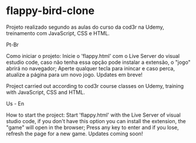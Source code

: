 # flappy-bird-clone
Projeto realizado segundo as aulas do curso da cod3r na Udemy, treinamento com JavaScript, CSS e HTML.


Pt-Br

Como iniciar o projeto:
Inicie o 'flappy.html' com o Live Server do visual estudio code, caso não tenha essa opção pode instalar a extensão, o "jogo" abrirá no navegador;
Aperte qualquer tecla para inincar e caso perca, atualize a página para um novo jogo.
Updates em breve!




Project carried out according to cod3r course classes on Udemy, training with JavaScript, CSS and HTML.


Us - En

How to start the project:
Start 'flappy.html' with the Live Server of visual studio code, if you don't have this option you can install the extension, the "game" will open in the browser;
Press any key to enter and if you lose, refresh the page for a new game.
Updates coming soon!
